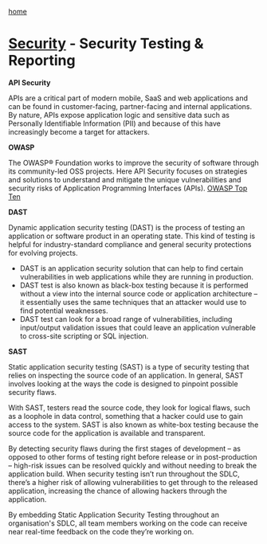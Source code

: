 [home](../README.md)
# [Security](README.md) - Security Testing & Reporting


**API Security**

APIs are a critical part of modern mobile, SaaS and web applications and can be found in customer-facing, partner-facing and internal applications. By nature, APIs expose application logic and sensitive data such as Personally Identifiable Information (PII) and because of this have increasingly become a target for attackers.

**OWASP**

The OWASP® Foundation works to improve the security of software through its community-led OSS projects. Here API Security focuses on strategies and solutions to understand and mitigate the unique vulnerabilities and security risks of Application Programming Interfaces (APIs). [OWASP Top Ten](https://owasp.org/www-project-top-ten/)

**DAST**

Dynamic application security testing (DAST) is the process of testing an application or software product in an operating state. This kind of testing is helpful for industry-standard compliance and general security protections for evolving projects.

* DAST is an application security solution that can help to find certain vulnerabilities in web applications while they are running in production.
* DAST test is also known as black-box testing because it is performed without a view into the internal source code or application architecture – it essentially uses the same techniques that an attacker would use to find potential weaknesses.
* DAST test can look for a broad range of vulnerabilities, including input/output validation issues that could leave an application vulnerable to cross-site scripting or SQL injection.

**SAST**

Static application security testing (SAST) is a type of security testing that relies on inspecting the source code of an application. In general, SAST involves looking at the ways the code is designed to pinpoint possible security flaws. 

With SAST, testers read the source code, they look for logical flaws, such as a loophole in data control, something that a hacker could use to gain access to the system. SAST is also known as white-box testing because the source code for the application is available and transparent. 

By detecting security flaws during the first stages of development – as opposed to other forms of testing right before release or in post-production – high-risk issues can be resolved quickly and without needing to break the application build. When security testing isn’t run throughout the SDLC, there’s a higher risk of allowing vulnerabilities to get through to the released application, increasing the chance of allowing hackers through the application.

By embedding Static Application Security Testing throughout an organisation's SDLC, all team members working on the code can receive near real-time feedback on the code they’re working on.
